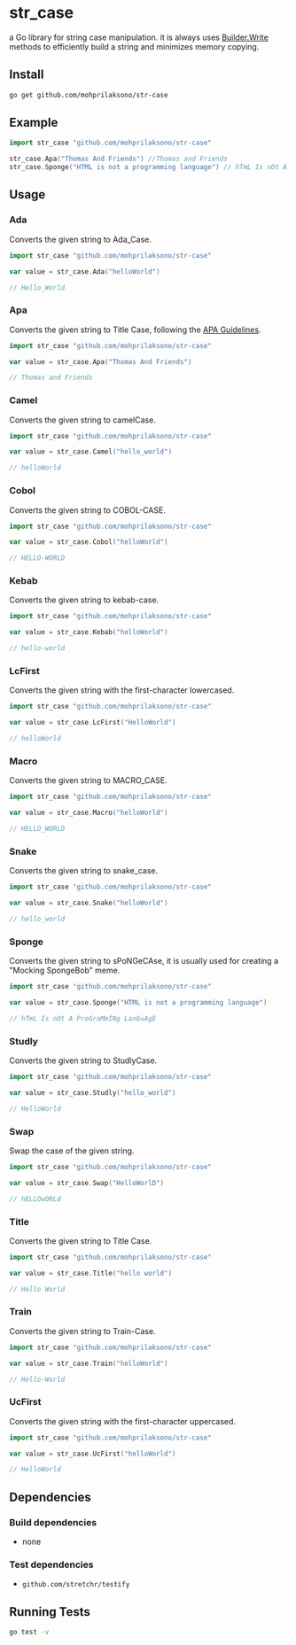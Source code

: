 str_case
==========

a Go library for string case manipulation. it is always uses [Builder.Write](https://pkg.go.dev/strings#Builder) methods to efficiently build a string and minimizes memory copying. 

Install
-------

```bash
go get github.com/mohprilaksono/str-case
```

Example
-------

```go
import str_case "github.com/mohprilaksono/str-case"

str_case.Apa("Thomas And Friends") //Thomas and Friends
str_case.Sponge("HTML is not a programming language") // hTmL Is nOt A ProGraMmINg LanGuAgE
```

Usage
-------

### Ada

Converts the given string to Ada_Case.

```go
import str_case "github.com/mohprilaksono/str-case"

var value = str_case.Ada("helloWorld") 

// Hello_World
```
### Apa

Converts the given string to Title Case, following the [APA Guidelines](https://apastyle.apa.org/style-grammar-guidelines/capitalization/title-case).

```go
import str_case "github.com/mohprilaksono/str-case"

var value = str_case.Apa("Thomas And Friends") 

// Thomas and Friends
```
### Camel

Converts the given string to camelCase.

```go
import str_case "github.com/mohprilaksono/str-case"

var value = str_case.Camel("hello_world") 

// helloWorld
```
### Cobol

Converts the given string to COBOL-CASE.

```go
import str_case "github.com/mohprilaksono/str-case"

var value = str_case.Cobol("helloWorld") 

// HELLO-WORLD
```
### Kebab

Converts the given string to kebab-case.

```go
import str_case "github.com/mohprilaksono/str-case"

var value = str_case.Kebab("helloWorld") 

// hello-world
```
### LcFirst

Converts the given string with the first-character lowercased.

```go
import str_case "github.com/mohprilaksono/str-case"

var value = str_case.LcFirst("HelloWorld") 

// helloWorld
```
### Macro

Converts the given string to MACRO_CASE.

```go
import str_case "github.com/mohprilaksono/str-case"

var value = str_case.Macro("helloWorld") 

// HELLO_WORLD
```
### Snake

Converts the given string to snake_case.

```go
import str_case "github.com/mohprilaksono/str-case"

var value = str_case.Snake("helloWorld") 

// hello_world
```
### Sponge

Converts the given string to sPoNGeCAse, it is usually used for creating a "Mocking SpongeBob" meme.

```go
import str_case "github.com/mohprilaksono/str-case"

var value = str_case.Sponge("HTML is not a programming language") 

// hTmL Is nOt A ProGraMmINg LanGuAgE
```
### Studly

Converts the given string to StudlyCase.

```go
import str_case "github.com/mohprilaksono/str-case"

var value = str_case.Studly("hello_world") 

// HelloWorld
```
### Swap

Swap the case of the given string.

```go
import str_case "github.com/mohprilaksono/str-case"

var value = str_case.Swap("HelloWorlD") 

// hELLOwORLd
```
### Title

Converts the given string to Title Case.

```go
import str_case "github.com/mohprilaksono/str-case"

var value = str_case.Title("hello world") 

// Hello World
```
### Train

Converts the given string to Train-Case.

```go
import str_case "github.com/mohprilaksono/str-case"

var value = str_case.Train("helloWorld") 

// Hello-World
```
### UcFirst

Converts the given string with the first-character uppercased.

```go
import str_case "github.com/mohprilaksono/str-case"

var value = str_case.UcFirst("helloWorld") 

// HelloWorld
```
Dependencies
------------

### Build dependencies

* none

### Test dependencies

* `github.com/stretchr/testify`

Running Tests
--------------

```bash
go test -v
```
